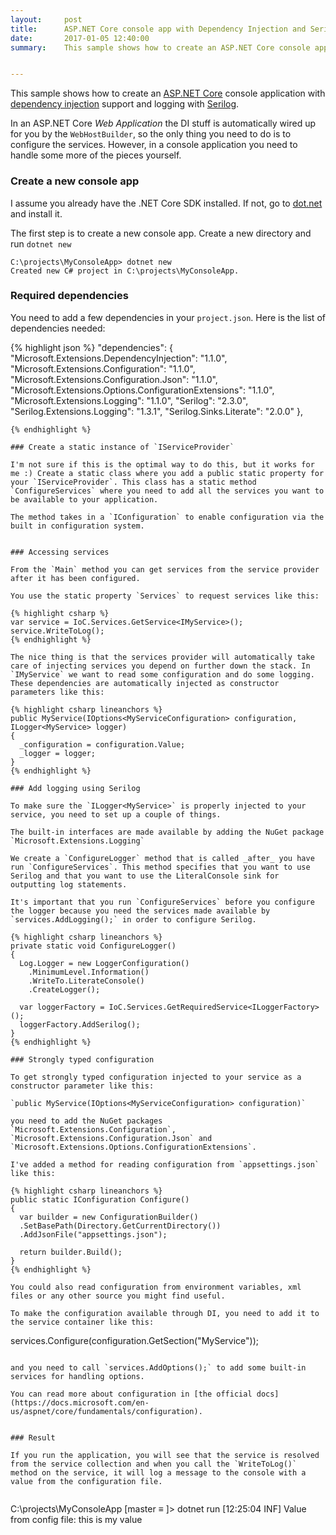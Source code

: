 ```yaml
---
layout:     post
title:      ASP.NET Core console app with Dependency Injection and Serilog
date:       2017-01-05 12:40:00
summary:    This sample shows how to create an ASP.NET Core console application with dependency injection support and logging with Serilog.


---
```


This sample shows how to create an [ASP.NET Core](https://www.microsoft.com/net/core) console application with [dependency injection](https://docs.microsoft.com/en-us/aspnet/core/fundamentals/dependency-injection) support and logging with [Serilog](https://serilog.net/).


In an ASP.NET Core *Web Application* the DI stuff is automatically wired up for you by the `WebHostBuilder`, so the only thing you need to do is to configure the services. However, in a console application you need to handle some more of the pieces yourself. 

### Create a new console app

I assume you already have the .NET Core SDK installed. If not, go to [dot.net](https://dot.net) and install it.

The first step is to create a new console app. Create a new directory and run `dotnet new`

```
C:\projects\MyConsoleApp> dotnet new
Created new C# project in C:\projects\MyConsoleApp.
````


### Required dependencies
You need to add a few dependencies in your `project.json`. Here is the list of dependencies needed:

{% highlight json %}
"dependencies": {
  "Microsoft.Extensions.DependencyInjection": "1.1.0",
  "Microsoft.Extensions.Configuration": "1.1.0",
  "Microsoft.Extensions.Configuration.Json": "1.1.0",
  "Microsoft.Extensions.Options.ConfigurationExtensions": "1.1.0",
  "Microsoft.Extensions.Logging": "1.1.0",
  "Serilog": "2.3.0",
  "Serilog.Extensions.Logging": "1.3.1",
  "Serilog.Sinks.Literate": "2.0.0"
},
```
{% endhighlight %}

### Create a static instance of `IServiceProvider`

I'm not sure if this is the optimal way to do this, but it works for me :) Create a static class where you add a public static property for your `IServiceProvider`. This class has a static method `ConfigureServices` where you need to add all the services you want to be available to your application.

The method takes in a `IConfiguration` to enable configuration via the built in configuration system.


### Accessing services

From the `Main` method you can get services from the service provider after it has been configured.

You use the static property `Services` to request services like this:

{% highlight csharp %}
var service = IoC.Services.GetService<IMyService>();
service.WriteToLog();
{% endhighlight %}

The nice thing is that the services provider will automatically take care of injecting services you depend on further down the stack. In `IMyService` we want to read some configuration and do some logging. These dependencies are automatically injected as constructor parameters like this:

{% highlight csharp lineanchors %}
public MyService(IOptions<MyServiceConfiguration> configuration, ILogger<MyService> logger)
{
  _configuration = configuration.Value;
  _logger = logger;
}
{% endhighlight %}

### Add logging using Serilog

To make sure the `ILogger<MyService>` is properly injected to your service, you need to set up a couple of things.

The built-in interfaces are made available by adding the NuGet package  `Microsoft.Extensions.Logging`

We create a `ConfigureLogger` method that is called _after_ you have run `ConfigureServices`. This method specifies that you want to use Serilog and that you want to use the LiteralConsole sink for outputting log statements.

It's important that you run `ConfigureServices` before you configure the logger because you need the services made available by `services.AddLogging();` in order to configure Serilog.

{% highlight csharp lineanchors %}
private static void ConfigureLogger()
{
  Log.Logger = new LoggerConfiguration()
    .MinimumLevel.Information()
    .WriteTo.LiterateConsole()
    .CreateLogger();

  var loggerFactory = IoC.Services.GetRequiredService<ILoggerFactory>();
  loggerFactory.AddSerilog();
}    
{% endhighlight %}

### Strongly typed configuration

To get strongly typed configuration injected to your service as a constructor parameter like this:

`public MyService(IOptions<MyServiceConfiguration> configuration)`

you need to add the NuGet packages `Microsoft.Extensions.Configuration`,    `Microsoft.Extensions.Configuration.Json` and `Microsoft.Extensions.Options.ConfigurationExtensions`.

I've added a method for reading configuration from `appsettings.json` like this:

{% highlight csharp lineanchors %}
public static IConfiguration Configure()
{
  var builder = new ConfigurationBuilder()
  .SetBasePath(Directory.GetCurrentDirectory())
  .AddJsonFile("appsettings.json");

  return builder.Build();
}
{% endhighlight %}

You could also read configuration from environment variables, xml files or any other source you might find useful.

To make the configuration available through DI, you need to add it to the service container like this:

```
services.Configure<MyServiceConfiguration>(configuration.GetSection("MyService"));
```

and you need to call `services.AddOptions();` to add some built-in services for handling options.

You can read more about configuration in [the official docs](https://docs.microsoft.com/en-us/aspnet/core/fundamentals/configuration).


### Result

If you run the application, you will see that the service is resolved from the service collection and when you call the `WriteToLog()` method on the service, it will log a message to the console with a value from the configuration file.


```
C:\projects\MyConsoleApp [master ≡ ]> dotnet run
[12:25:04 INF] Value from config file: this is my value
```


